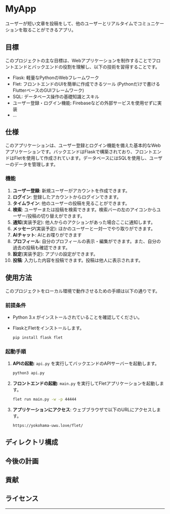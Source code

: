 # MyApp

ユーザーが短い文章を投稿をして、他のユーザーとリアルタイムでコミュニケーションを取ることができるアプリ。

## 目標

このプロジェクトの主な目標は、Webアプリケーションを制作することでフロントエンドとバックエンドの役割を理解し、以下の技術を習得することです。

- Flask: 軽量なPythonのWebフレームワーク
- Flet: フロントエンドのUIを簡単に作成できるツール (Pythonだけで書けるFlutterベースのGUIフレームワーク)
- SQL: データベース操作の基礎知識とスキル
- ユーザー登録・ログイン機能: Firebaseなどの外部サービスを使用せずに実装
- ...

## 仕様

このアプリケーションは、ユーザー登録とログイン機能を備えた基本的なWebアプリケーションです。バックエンドはFlaskで構築されており、フロントエンドはFletを使用して作成されています。データベースにはSQLを使用し、ユーザーのデータを管理します。

### 機能

1. **ユーザー登録**: 新規ユーザーがアカウントを作成できます。
2. **ログイン**: 登録したアカウントからログインできます。
3. **タイムライン**: 他のユーザーの投稿を見ることができます。
4. **検索**: ユーザーまたは投稿を検索できます。検索バーの左のアイコンからユーザー/投稿の切り替えができます。
5. **通知**(実装予定): 他人からのアクションがあった場合ここに通知します。
6. **メッセージ**(実装予定): ほかのユーザーと一対一でやり取りができます。
7. **AIチャット**: AIとお喋りができます
8. **プロフィール**: 自分のプロフィールの表示・編集ができます。また、自分の過去の投稿も確認できます。
9. **設定**(実装予定): アプリの設定ができます。
10. **投稿**: 入力した内容を投稿できます。投稿は他人に表示されます。


## 使用方法

このプロジェクトをローカル環境で動作させるための手順は以下の通りです。

### 前提条件

- Python 3.x がインストールされていることを確認してください。
- FlaskとFletをインストールします。

    ```bash
    pip install flask flet
    ```

### 起動手順

1. **APIの起動**: `api.py` を実行してバックエンドのAPIサーバーを起動します。

    ```bash
    python3 api.py
    ```

2. **フロントエンドの起動**: `main.py` を実行してFletアプリケーションを起動します。

    ```bash
    flet run main.py -w -p 44444
    ```

3. **アプリケーションにアクセス**: ウェブブラウザで以下のURLにアクセスします。

    ```
    https://yokohama-uwu.love/flet/
    ```

## ディレクトリ構成

## 今後の計画

## 貢献

## ライセンス


---
